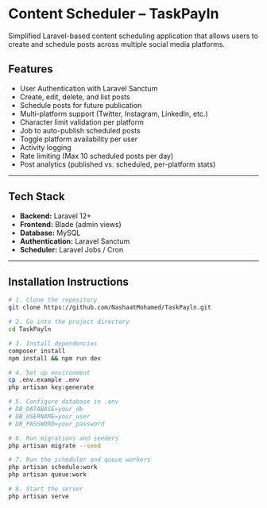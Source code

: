 #  Content Scheduler – TaskPayIn

Simplified Laravel-based content scheduling application that allows users to create and schedule posts across multiple social media platforms.

##  Features

- User Authentication with Laravel Sanctum
- Create, edit, delete, and list posts
- Schedule posts for future publication
- Multi-platform support (Twitter, Instagram, LinkedIn, etc.)
- Character limit validation per platform
- Job to auto-publish scheduled posts
- Toggle platform availability per user
- Activity logging
- Rate limiting (Max 10 scheduled posts per day)
- Post analytics (published vs. scheduled, per-platform stats)

---

## Tech Stack

- **Backend:** Laravel 12+
- **Frontend:** Blade (admin views)
- **Database:** MySQL
- **Authentication:** Laravel Sanctum
- **Scheduler:** Laravel Jobs / Cron

---

## Installation Instructions

```bash
# 1. Clone the repository
git clone https://github.com/NashaatMohamed/TaskPayln.git

# 2. Go into the project directory
cd TaskPayln

# 3. Install dependencies
composer install
npm install && npm run dev

# 4. Set up environment
cp .env.example .env
php artisan key:generate

# 5. Configure database in .env
# DB_DATABASE=your_db
# DB_USERNAME=your_user
# DB_PASSWORD=your_password

# 6. Run migrations and seeders
php artisan migrate --seed

# 7. Run the scheduler and queue workers
php artisan schedule:work
php artisan queue:work

# 8. Start the server
php artisan serve
